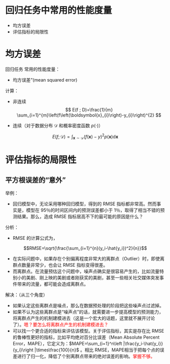 
# 回归任务中常用的性能度量


- 均方误差
- 评估指标的局限性


# 均方误差

回归任务 常用的性能度量：

- 均方误差”(mean squared error)

计算：

- 非连续
$$
E(f ; D)=\frac{1}{m} \sum_{i=1}^{m}\left(f\left(\boldsymbol{x}_{i}\right)-y_{i}\right)^{2}
$$

- 连续（对于数据分布 $\mathcal{D}$ 和概率密度函数 $p(\cdot)$）

$$
E(f ; \mathcal{D})=\int_{\boldsymbol{x} \sim \mathcal{D}}(f(\boldsymbol{x})-y)^{2} p(\boldsymbol{x}) \mathrm{d} \boldsymbol{x}
$$


# 评估指标的局限性

## 平方根误差的“意外”

举例：

- 回归模型中，无论采用哪种回归模型，得到的 RMSE 指标都非常高。然而事实是，模型在 95％的时间区间内的预测误差都小于 1％，取得了相当不错的预测结果。那么，造成 RMSE 指标居高不下的最可能的原因是什么？

分析：

- RMSE 的计算公式为，

$$RMSE=\sqrt{\frac{\sum_{i=1}^{n}(y_i-\hat{y_i})^2}{n}}$$

- 在实际问题中，如果存在个别偏离程度非常大的离群点（Outlier）时，即使离群点数量非常少，也会让 RMSE 指标变得很差。
- 而离群点。在流量预估这个问题中，噪声点确实是很容易产生的，比如流量特别小的美剧、刚上映的美剧或者刚获奖的美剧，甚至一些相关社交媒体突发事件带来的流量，都可能会造成离群点。


解决：（从三个角度）


- 如果认定这些离群点是噪点，那么在数据预处理的阶段把这些噪声点过滤掉。
- 如果不认为这些离群点是“噪声点”的话，就需要进一步提高模型的预测能力，将离群点产生的机制建模进去（这是一个宏大的话题，这里就不展开讨论了）。<span style="color:red;">嗯？要怎么将离群点产生的机制建模进去？</span>
- 可以找一个更合适的指标来评估该模型。关于评估指标，其实是存在比 RMSE 的鲁棒性更好的指标，比如平均绝对百分比误差（Mean Absolute Percent Error，MAPE），它定义为：$MAPE=\sum_{i=1}^n\left |\frac{y_i-\hat{y_i}}{y_i}\right |\times\frac{100}{n}$ 。相比 RMSE，MAPE相当于把每个点的误差进行了归一化，降低了个别离群点带来的绝对误差的影响。<span style="color:red;">掌握不够。</span>
